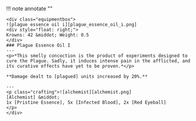 !!! note annotate ""

    <div class="equipmentbox">
    ![plague essence oil i][plague_essence_oil_i.png]
    <div style="float: right;">
    Krowns: 42 &middot; Weight: 0.5
    </div>
    ### Plague Essence Oil I
    ---
    <p>*This smelly concoction is the product of experiments designed to cure the Plague. Sadly, it induces intense pain in the afflicted, and its curative effects have yet to be proven.*</p>

    **Damage dealt to [plagued] units increased by 20%.**

    ---
    <p class="crafting">![alchemist][alchemist.png] 
    [Alchemist] &middot; 
    1x [Pristine Essence], 5x [Infected Blood], 2x [Red Eyeball]
    </p>
    </div>